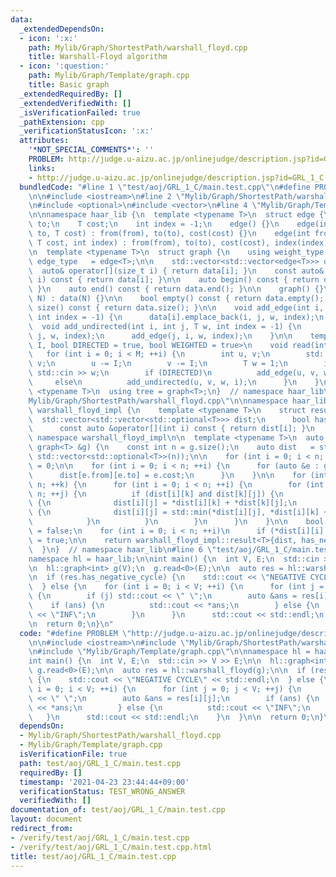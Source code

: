 ```yaml
---
data:
  _extendedDependsOn:
  - icon: ':x:'
    path: Mylib/Graph/ShortestPath/warshall_floyd.cpp
    title: Warshall-Floyd algorithm
  - icon: ':question:'
    path: Mylib/Graph/Template/graph.cpp
    title: Basic graph
  _extendedRequiredBy: []
  _extendedVerifiedWith: []
  _isVerificationFailed: true
  _pathExtension: cpp
  _verificationStatusIcon: ':x:'
  attributes:
    '*NOT_SPECIAL_COMMENTS*': ''
    PROBLEM: http://judge.u-aizu.ac.jp/onlinejudge/description.jsp?id=GRL_1_C
    links:
    - http://judge.u-aizu.ac.jp/onlinejudge/description.jsp?id=GRL_1_C
  bundledCode: "#line 1 \"test/aoj/GRL_1_C/main.test.cpp\"\n#define PROBLEM \"http://judge.u-aizu.ac.jp/onlinejudge/description.jsp?id=GRL_1_C\"\
    \n\n#include <iostream>\n#line 2 \"Mylib/Graph/ShortestPath/warshall_floyd.cpp\"\
    \n#include <optional>\n#include <vector>\n#line 4 \"Mylib/Graph/Template/graph.cpp\"\
    \n\nnamespace haar_lib {\n  template <typename T>\n  struct edge {\n    int from,\
    \ to;\n    T cost;\n    int index = -1;\n    edge() {}\n    edge(int from, int\
    \ to, T cost) : from(from), to(to), cost(cost) {}\n    edge(int from, int to,\
    \ T cost, int index) : from(from), to(to), cost(cost), index(index) {}\n  };\n\
    \n  template <typename T>\n  struct graph {\n    using weight_type = T;\n    using\
    \ edge_type   = edge<T>;\n\n    std::vector<std::vector<edge<T>>> data;\n\n  \
    \  auto& operator[](size_t i) { return data[i]; }\n    const auto& operator[](size_t\
    \ i) const { return data[i]; }\n\n    auto begin() const { return data.begin();\
    \ }\n    auto end() const { return data.end(); }\n\n    graph() {}\n    graph(int\
    \ N) : data(N) {}\n\n    bool empty() const { return data.empty(); }\n    int\
    \ size() const { return data.size(); }\n\n    void add_edge(int i, int j, T w,\
    \ int index = -1) {\n      data[i].emplace_back(i, j, w, index);\n    }\n\n  \
    \  void add_undirected(int i, int j, T w, int index = -1) {\n      add_edge(i,\
    \ j, w, index);\n      add_edge(j, i, w, index);\n    }\n\n    template <size_t\
    \ I, bool DIRECTED = true, bool WEIGHTED = true>\n    void read(int M) {\n   \
    \   for (int i = 0; i < M; ++i) {\n        int u, v;\n        std::cin >> u >>\
    \ v;\n        u -= I;\n        v -= I;\n        T w = 1;\n        if (WEIGHTED)\
    \ std::cin >> w;\n        if (DIRECTED)\n          add_edge(u, v, w, i);\n   \
    \     else\n          add_undirected(u, v, w, i);\n      }\n    }\n  };\n\n  template\
    \ <typename T>\n  using tree = graph<T>;\n}  // namespace haar_lib\n#line 5 \"\
    Mylib/Graph/ShortestPath/warshall_floyd.cpp\"\n\nnamespace haar_lib {\n  namespace\
    \ warshall_floyd_impl {\n    template <typename T>\n    struct result {\n    \
    \  std::vector<std::vector<std::optional<T>>> dist;\n      bool has_negative_cycle;\n\
    \      const auto &operator[](int i) const { return dist[i]; }\n    };\n  }  //\
    \ namespace warshall_floyd_impl\n\n  template <typename T>\n  auto warshall_floyd(const\
    \ graph<T> &g) {\n    const int n = g.size();\n    auto dist   = std::vector(n,\
    \ std::vector<std::optional<T>>(n));\n\n    for (int i = 0; i < n; ++i) dist[i][i]\
    \ = 0;\n\n    for (int i = 0; i < n; ++i) {\n      for (auto &e : g[i]) {\n  \
    \      dist[e.from][e.to] = e.cost;\n      }\n    }\n\n    for (int k = 0; k <\
    \ n; ++k) {\n      for (int i = 0; i < n; ++i) {\n        for (int j = 0; j <\
    \ n; ++j) {\n          if (dist[i][k] and dist[k][j]) {\n            if (not dist[i][j])\
    \ {\n              dist[i][j] = *dist[i][k] + *dist[k][j];\n            } else\
    \ {\n              dist[i][j] = std::min(*dist[i][j], *dist[i][k] + *dist[k][j]);\n\
    \            }\n          }\n        }\n      }\n    }\n\n    bool has_negative_cycle\
    \ = false;\n    for (int i = 0; i < n; ++i)\n      if (*dist[i][i] < 0) has_negative_cycle\
    \ = true;\n\n    return warshall_floyd_impl::result<T>{dist, has_negative_cycle};\n\
    \  }\n}  // namespace haar_lib\n#line 6 \"test/aoj/GRL_1_C/main.test.cpp\"\n\n\
    namespace hl = haar_lib;\n\nint main() {\n  int V, E;\n  std::cin >> V >> E;\n\
    \n  hl::graph<int> g(V);\n  g.read<0>(E);\n\n  auto res = hl::warshall_floyd(g);\n\
    \n  if (res.has_negative_cycle) {\n    std::cout << \"NEGATIVE CYCLE\" << std::endl;\n\
    \  } else {\n    for (int i = 0; i < V; ++i) {\n      for (int j = 0; j < V; ++j)\
    \ {\n        if (j) std::cout << \" \";\n        auto &ans = res[i][j];\n    \
    \    if (ans) {\n          std::cout << *ans;\n        } else {\n          std::cout\
    \ << \"INF\";\n        }\n      }\n      std::cout << std::endl;\n    }\n  }\n\
    \n  return 0;\n}\n"
  code: "#define PROBLEM \"http://judge.u-aizu.ac.jp/onlinejudge/description.jsp?id=GRL_1_C\"\
    \n\n#include <iostream>\n#include \"Mylib/Graph/ShortestPath/warshall_floyd.cpp\"\
    \n#include \"Mylib/Graph/Template/graph.cpp\"\n\nnamespace hl = haar_lib;\n\n\
    int main() {\n  int V, E;\n  std::cin >> V >> E;\n\n  hl::graph<int> g(V);\n \
    \ g.read<0>(E);\n\n  auto res = hl::warshall_floyd(g);\n\n  if (res.has_negative_cycle)\
    \ {\n    std::cout << \"NEGATIVE CYCLE\" << std::endl;\n  } else {\n    for (int\
    \ i = 0; i < V; ++i) {\n      for (int j = 0; j < V; ++j) {\n        if (j) std::cout\
    \ << \" \";\n        auto &ans = res[i][j];\n        if (ans) {\n          std::cout\
    \ << *ans;\n        } else {\n          std::cout << \"INF\";\n        }\n   \
    \   }\n      std::cout << std::endl;\n    }\n  }\n\n  return 0;\n}\n"
  dependsOn:
  - Mylib/Graph/ShortestPath/warshall_floyd.cpp
  - Mylib/Graph/Template/graph.cpp
  isVerificationFile: true
  path: test/aoj/GRL_1_C/main.test.cpp
  requiredBy: []
  timestamp: '2021-04-23 23:44:44+09:00'
  verificationStatus: TEST_WRONG_ANSWER
  verifiedWith: []
documentation_of: test/aoj/GRL_1_C/main.test.cpp
layout: document
redirect_from:
- /verify/test/aoj/GRL_1_C/main.test.cpp
- /verify/test/aoj/GRL_1_C/main.test.cpp.html
title: test/aoj/GRL_1_C/main.test.cpp
---
```

